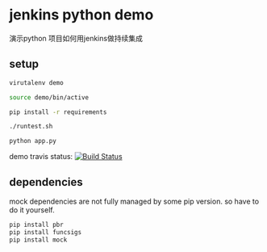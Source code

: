jenkins python demo
====================
演示python 项目如何用jenkins做持续集成

setup
----

```bash
virutalenv demo

source demo/bin/active

pip install -r requirements

./runtest.sh

python app.py
```


demo travis status: [![Build Status](https://travis-ci.org/oliveagle/jenkins_python_demo.svg?branch=master)](https://travis-ci.org/oliveagle/jenkins_python_demo)



dependencies
------------

mock dependencies are not fully managed by some pip version. so have to do it yourself. 


```bash
pip install pbr
pip install funcsigs
pip install mock
```
